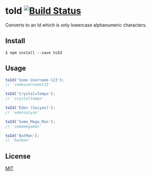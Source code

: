 # toId [![Build Status](https://travis-ci.org/CreaturePhil/toId.svg?branch=master)](https://travis-ci.org/CreaturePhil/toId)

Converts to an Id which is only lowercase alphanumeric characters.

## Install

```
$ npm install --save toId
```

## Usage

```js
toId('Some Username-123');
// 'someusername123'

toId('Crystal★Tempo');
// 'crystaltempo'

toId('Eden (Saiyan)');
// 'edensaiyan'

toId('Some_Mega_Man');
// 'somemegaman'

toId('BatMan');
// 'batman'
```

## License

[MIT](LICENSE)
